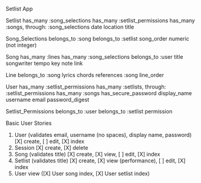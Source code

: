 Setlist App

Setlist
  has_many :song_selections
  has_many :setlist_permissions
  has_many :songs, through: :song_selections
  date
  location
  title

Song_Selections
  belongs_to :song
  belongs_to :setlist
  song_order numeric (not integer)

Song
  has_many :lines
  has_many :song_selections
  belongs_to :user
  title
  songwriter
  tempo
  key
  note
  link

Line
  belongs_to :song
  lyrics
  chords
  references :song
  line_order

User
  has_many :setlist_permissions
  has_many :setlists, through: :setlist_permissions
  has_many :songs
  has_secure_password
  display_name
  username
  email
  password_digest

Setlist_Permissions
  belongs_to :user
  belongs_to :setlist
  permission



Basic User Stories

1. User (validates email, username (no spaces), display name, password)
    [X] create, 
    [ ] edit, 
    [X] index
2. Session 
    [X] create,
    [X] delete
3. Song (validates title)
    [X] create, 
    [X] view, 
    [ ] edit,
    [X] index
4. Setlist (validates title)
    [X] create, 
    [X] view (performance),
    [ ] edit,
    [X] index
5. User view ([X] User song index, [X] User setlist index)